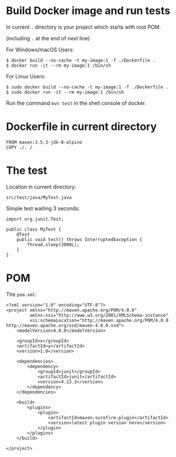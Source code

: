 <!--
Licensed to the Apache Software Foundation (ASF) under one
or more contributor license agreements.  See the NOTICE file
distributed with this work for additional information
regarding copyright ownership.  The ASF licenses this file
to you under the Apache License, Version 2.0 (the
"License"); you may not use this file except in compliance
with the License.  You may obtain a copy of the License at

  http://www.apache.org/licenses/LICENSE-2.0

Unless required by applicable law or agreed to in writing,
software distributed under the License is distributed on an
"AS IS" BASIS, WITHOUT WARRANTIES OR CONDITIONS OF ANY
KIND, either express or implied.  See the License for the
specific language governing permissions and limitations
under the License.
-->

Build Docker image and run tests
========================

In current `.` directory is your project which starts with root POM.

(including `.` at the end of next line)

For Windows/macOS Users:

    $ docker build --no-cache -t my-image:1 -f ./Dockerfile .
    $ docker run -it --rm my-image:1 /bin/sh

For Linux Users:

    $ sudo docker build --no-cache -t my-image:1 -f ./Dockerfile .
    $ sudo docker run -it --rm my-image:1 /bin/sh

Run the command `mvn test` in the shell console of docker.

Dockerfile in current directory
========================

    FROM maven:3.5.3-jdk-8-alpine
    COPY ./. /

The test
========================

Location in current directory.

    src/test/java/MyTest.java

Simple test waiting 3 seconds:

    import org.junit.Test;
    
    public class MyTest {
        @Test
        public void test() throws InterruptedException {
            Thread.sleep(3000L);
        }
    }


POM
========================

The `pom.xml`:

    <?xml version="1.0" encoding="UTF-8"?>
    <project xmlns="http://maven.apache.org/POM/4.0.0"
             xmlns:xsi="http://www.w3.org/2001/XMLSchema-instance"
             xsi:schemaLocation="http://maven.apache.org/POM/4.0.0 http://maven.apache.org/xsd/maven-4.0.0.xsd">
        <modelVersion>4.0.0</modelVersion>
    
        <groupId>x</groupId>
        <artifactId>y</artifactId>
        <version>1.0</version>
    
        <dependencies>
            <dependency>
                <groupId>junit</groupId>
                <artifactId>junit</artifactId>
                <version>4.13.2</version>
            </dependency>
        </dependencies>
    
        <build>
            <plugins>
                <plugin>
                    <artifactId>maven-surefire-plugin</artifactId>
                    <version>latest plugin version here</version>
                </plugin>
            </plugins>
        </build>
    
    </project>

